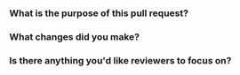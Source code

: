 <!--
  First of all, thanks for contributing!

  If it's a typo fix or minor documentation update feel free to skip the rest of this template!
-->

<!--
  If it's a bug fix, then link it to the issue, for example:

  Fixes #xxx
-->

<!--
  Otherwise, describe the changes:
-->

### What is the purpose of this pull request?

### What changes did you make?

### Is there anything you'd like reviewers to focus on?
